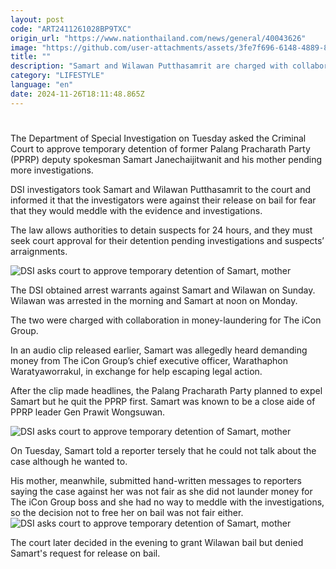 ```yaml
---
layout: post
code: "ART2411261028BP9TXC"
origin_url: "https://www.nationthailand.com/news/general/40043626"
image: "https://github.com/user-attachments/assets/3fe7f696-6148-4889-8922-28cc98bae3ea"
title: ""
description: "Samart and Wilawan Putthasamrit are charged with collaboration in money-laundering for The iCon Group"
category: "LIFESTYLE"
language: "en"
date: 2024-11-26T18:11:48.865Z
---
```


# 









The Department of Special Investigation on Tuesday asked the Criminal Court to approve temporary detention of former Palang Pracharath Party (PPRP) deputy spokesman Samart Janechaijitwanit and his mother pending more investigations.

DSI investigators took Samart and Wilawan Putthasamrit to the court and informed it that the investigators were against their release on bail for fear that they would meddle with the evidence and investigations.

The law allows authorities to detain suspects for 24 hours, and they must seek court approval for their detention pending investigations and suspects’ arraignments.

  ![DSI asks court to approve temporary detention of Samart, mother](https://github.com/user-attachments/assets/6bd9a81c-82a4-4df8-8ebe-a58f2c85dc66)

The DSI obtained arrest warrants against Samart and Wilawan on Sunday. Wilawan was arrested in the morning and Samart at noon on Monday.

The two were charged with collaboration in money-laundering for The iCon Group.

In an audio clip released earlier, Samart was allegedly heard demanding money from The iCon Group’s chief executive officer, Warathaphon Waratyaworrakul, in exchange for help escaping legal action.

After the clip made headlines, the Palang Pracharath Party planned to expel Samart but he quit the PPRP first. Samart was known to be a close aide of PPRP leader Gen Prawit Wongsuwan.

  ![DSI asks court to approve temporary detention of Samart, mother](https://github.com/user-attachments/assets/ba5d9b79-8a75-4bde-a8c0-209067793d55)

On Tuesday, Samart told a reporter tersely that he could not talk about the case although he wanted to.

His mother, meanwhile, submitted hand-written messages to reporters saying the case against her was not fair as she did not launder money for The iCon Group boss and she had no way to meddle with the investigations, so the decision not to free her on bail was not fair either.  
  ![DSI asks court to approve temporary detention of Samart, mother](https://github.com/user-attachments/assets/1aeb6f62-33ff-4e23-a113-136e0ef03fde)

The court later decided in the evening to grant Wilawan bail but denied Samart's request for release on bail.